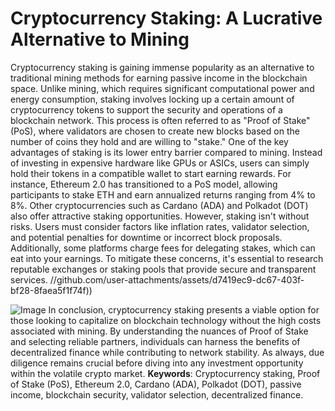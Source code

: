 # Cryptocurrency Staking: A Lucrative Alternative to Mining
Cryptocurrency staking is gaining immense popularity as an alternative to traditional mining methods for earning passive income in the blockchain space. Unlike mining, which requires significant computational power and energy consumption, staking involves locking up a certain amount of cryptocurrency tokens to support the security and operations of a blockchain network. This process is often referred to as "Proof of Stake" (PoS), where validators are chosen to create new blocks based on the number of coins they hold and are willing to "stake."
One of the key advantages of staking is its lower entry barrier compared to mining. Instead of investing in expensive hardware like GPUs or ASICs, users can simply hold their tokens in a compatible wallet to start earning rewards. For instance, Ethereum 2.0 has transitioned to a PoS model, allowing participants to stake ETH and earn annualized returns ranging from 4% to 8%. Other cryptocurrencies such as Cardano (ADA) and Polkadot (DOT) also offer attractive staking opportunities.
However, staking isn't without risks. Users must consider factors like inflation rates, validator selection, and potential penalties for downtime or incorrect block proposals. Additionally, some platforms charge fees for delegating stakes, which can eat into your earnings. To mitigate these concerns, it's essential to research reputable exchanges or staking pools that provide secure and transparent services.
 //github.com/user-attachments/assets/d7419ec9-dc67-403f-bf28-8faea5f1f74f))

![Image](https://github.com/user-attachments/assets/4a25d116-2220-4385-b08e-f287af8fcbc4)
In conclusion, cryptocurrency staking presents a viable option for those looking to capitalize on blockchain technology without the high costs associated with mining. By understanding the nuances of Proof of Stake and selecting reliable partners, individuals can harness the benefits of decentralized finance while contributing to network stability. As always, due diligence remains crucial before diving into any investment opportunity within the volatile crypto market. 
**Keywords**: Cryptocurrency staking, Proof of Stake (PoS), Ethereum 2.0, Cardano (ADA), Polkadot (DOT), passive income, blockchain security, validator selection, decentralized finance.
